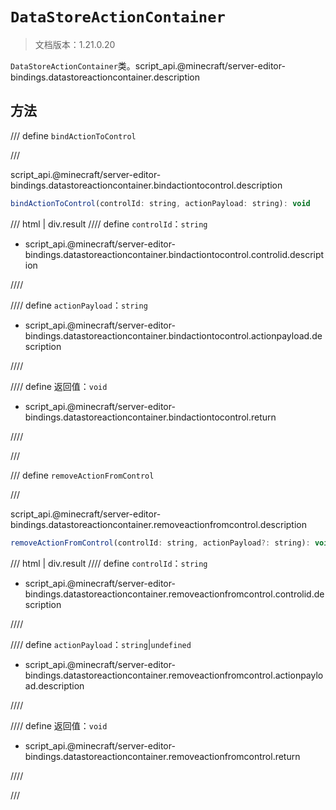 # `DataStoreActionContainer`

> 文档版本：1.21.0.20

`DataStoreActionContainer`类。script_api.@minecraft/server-editor-bindings.datastoreactioncontainer.description

## 方法

/// define
`bindActionToControl`


///

script_api.@minecraft/server-editor-bindings.datastoreactioncontainer.bindactiontocontrol.description

```js
bindActionToControl(controlId: string, actionPayload: string): void
```

/// html | div.result
//// define
`controlId`：`string`

- script_api.@minecraft/server-editor-bindings.datastoreactioncontainer.bindactiontocontrol.controlid.description


////

//// define
`actionPayload`：`string`

- script_api.@minecraft/server-editor-bindings.datastoreactioncontainer.bindactiontocontrol.actionpayload.description


////

//// define
返回值：`void`

- script_api.@minecraft/server-editor-bindings.datastoreactioncontainer.bindactiontocontrol.return


////

///


/// define
`removeActionFromControl`


///

script_api.@minecraft/server-editor-bindings.datastoreactioncontainer.removeactionfromcontrol.description

```js
removeActionFromControl(controlId: string, actionPayload?: string): void
```

/// html | div.result
//// define
`controlId`：`string`

- script_api.@minecraft/server-editor-bindings.datastoreactioncontainer.removeactionfromcontrol.controlid.description


////

//// define
`actionPayload`：`string`|`undefined`

- script_api.@minecraft/server-editor-bindings.datastoreactioncontainer.removeactionfromcontrol.actionpayload.description


////

//// define
返回值：`void`

- script_api.@minecraft/server-editor-bindings.datastoreactioncontainer.removeactionfromcontrol.return


////

///

